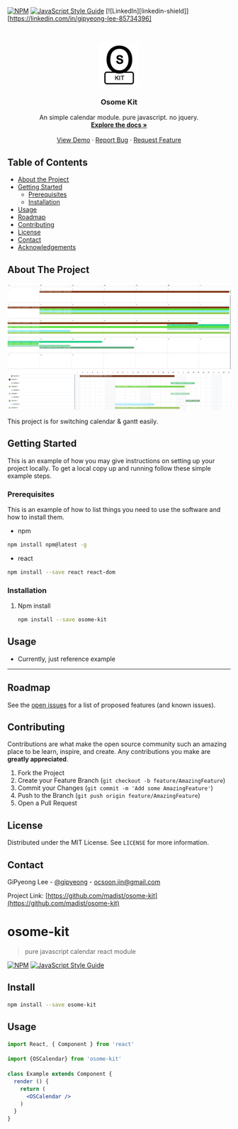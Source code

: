 <!--
*** Thanks for checking out this README Template. If you have a suggestion that would
*** make this better please fork the repo and create a pull request or simple open
*** an issue with the tag "enhancement".
*** Thanks again! Now go create something AMAZING! :D
-->





<!-- PROJECT SHIELDS -->
<!--
*** I'm using markdown "reference style" links for readability.
*** Reference links are enclosed in brackets [ ] instead of parentheses ( ).
*** See the bottom of this document for the declaration of the reference variables
*** for build-url, contributors-url, etc. This is an optional, concise syntax you may use.
*** https://www.markdownguide.org/basic-syntax/#reference-style-links
-->
[![NPM](https://img.shields.io/npm/v/osome-kit.svg)](https://www.npmjs.com/package/osome-kit) 
[![JavaScript Style Guide](https://img.shields.io/badge/code_style-standard-brightgreen.svg)](https://standardjs.com)
[![LinkedIn][linkedin-shield]][https://linkedin.com/in/gipyeong-lee-85734396]



<!-- PROJECT LOGO -->
<br />
<p align="center">
  <a href="https://github.com/madist/osome-kit">
    <img src="images/logo.png" alt="Logo" width="90" height="99">
  </a>

  <h3 align="center">Osome Kit</h3>

  <p align="center">
    An simple calendar module. pure javascript. no jquery.
    <br />
    <a href="https://github.com/madist/osome-kit"><strong>Explore the docs »</strong></a>
    <br />
    <br />
    <a href="https://madist.github.io/osome-kit/">View Demo</a>
    ·
    <a href="https://github.com/madist/osome-kit/issues">Report Bug</a>
    ·
    <a href="https://github.com/madist/osome-kit/issues">Request Feature</a>
  </p>
</p>



<!-- TABLE OF CONTENTS -->
## Table of Contents

* [About the Project](#about-the-project)
* [Getting Started](#getting-started)
  * [Prerequisites](#prerequisites)
  * [Installation](#installation)
* [Usage](#usage)
* [Roadmap](#roadmap)
* [Contributing](#contributing)
* [License](#license)
* [Contact](#contact)
* [Acknowledgements](#acknowledgements)



<!-- ABOUT THE PROJECT -->
## About The Project

<img src="images/calendar.png" alt="Logo">
<img src="images/gantt.png" alt="Logo">

This project is for switching calendar & gantt easily.


<!-- GETTING STARTED -->
## Getting Started

This is an example of how you may give instructions on setting up your project locally.
To get a local copy up and running follow these simple example steps.

### Prerequisites

This is an example of how to list things you need to use the software and how to install them.
* npm
```sh
npm install npm@latest -g
```
* react
```sh
npm install --save react react-dom
```

### Installation

1. Npm install
   ```sh
   npm install --save osome-kit
   ```

<!-- USAGE EXAMPLES -->
## Usage

- Currently, just reference example 

___ 

<!-- ROADMAP -->
## Roadmap

See the [open issues](https://github.com/madist/osome-kit/issues) for a list of proposed features (and known issues).


<!-- CONTRIBUTING -->
## Contributing

Contributions are what make the open source community such an amazing place to be learn, inspire, and create. Any contributions you make are **greatly appreciated**.

1. Fork the Project
2. Create your Feature Branch (`git checkout -b feature/AmazingFeature`)
3. Commit your Changes (`git commit -m 'Add some AmazingFeature'`)
4. Push to the Branch (`git push origin feature/AmazingFeature`)
5. Open a Pull Request


<!-- LICENSE -->
## License

Distributed under the MIT License. See `LICENSE` for more information.


<!-- CONTACT -->
## Contact

GiPyeong Lee - [@gipyeong](https://linkedin.com/in/gipyeong-lee-85734396) - ocsoon.jin@gmail.com

Project Link: [https://github.com/madist/osome-kit](https://github.com/madist/osome-kit)



# osome-kit

> pure javascript calendar react module

[![NPM](https://img.shields.io/npm/v/osome-kit.svg)](https://www.npmjs.com/package/osome-kit) [![JavaScript Style Guide](https://img.shields.io/badge/code_style-standard-brightgreen.svg)](https://standardjs.com)

## Install

```bash
npm install --save osome-kit
```

## Usage

```jsx
import React, { Component } from 'react'

import {OSCalendar} from 'osome-kit'

class Example extends Component {
  render () {
    return (
      <OSCalendar />
    )
  }
}
```